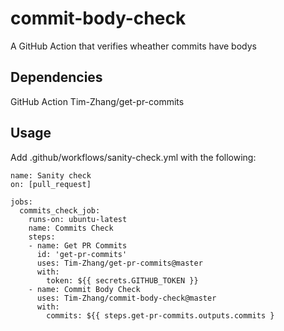 # commit-body-check

A GitHub Action that verifies wheather commits have bodys


## Dependencies
GitHub Action Tim-Zhang/get-pr-commits

## Usage
Add .github/workflows/sanity-check.yml with the following:

```
name: Sanity check
on: [pull_request]

jobs:
  commits_check_job:
    runs-on: ubuntu-latest
    name: Commits Check
    steps:
    - name: Get PR Commits
      id: 'get-pr-commits'
      uses: Tim-Zhang/get-pr-commits@master
      with:
        token: ${{ secrets.GITHUB_TOKEN }}
    - name: Commit Body Check
      uses: Tim-Zhang/commit-body-check@master
      with:
        commits: ${{ steps.get-pr-commits.outputs.commits }

```
